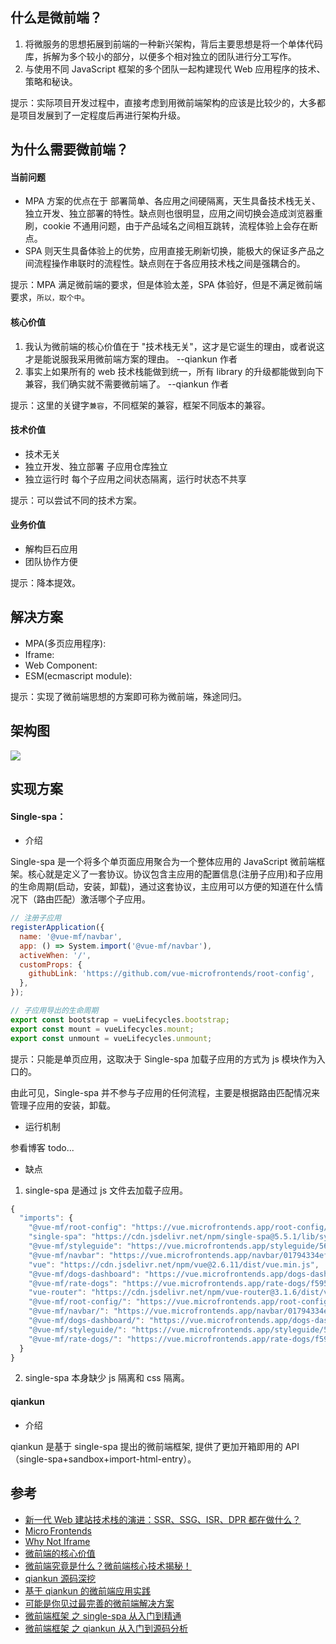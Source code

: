 ## 什么是微前端？

1. 将微服务的思想拓展到前端的一种新兴架构，背后主要思想是将一个单体代码库，拆解为多个较小的部分，以便多个相对独立的团队进行分工写作。
2. 与使用不同 JavaScript 框架的多个团队一起构建现代 Web 应用程序的技术、策略和秘诀。

提示：实际项目开发过程中，直接考虑到用微前端架构的应该是比较少的，大多都是项目发展到了一定程度后再进行架构升级。

## 为什么需要微前端？

#### 当前问题

- MPA 方案的优点在于 部署简单、各应用之间硬隔离，天生具备技术栈无关、独立开发、独立部署的特性。缺点则也很明显，应用之间切换会造成浏览器重刷，cookie 不通用问题，由于产品域名之间相互跳转，流程体验上会存在断点。
- SPA 则天生具备体验上的优势，应用直接无刷新切换，能极大的保证多产品之间流程操作串联时的流程性。缺点则在于各应用技术栈之间是强耦合的。

提示：MPA 满足微前端的要求，但是体验太差，SPA 体验好，但是不满足微前端要求，`所以，取个中`。

#### 核心价值

1. 我认为微前端的核心价值在于 "技术栈无关"，这才是它诞生的理由，或者说这才是能说服我采用微前端方案的理由。 --qiankun 作者
2. 事实上如果所有的 web 技术栈能做到统一，所有 library 的升级都能做到向下兼容，我们确实就不需要微前端了。 --qiankun 作者

提示：这里的关键字`兼容`，不同框架的兼容，框架不同版本的兼容。

#### 技术价值

- 技术无关
- 独立开发、独立部署 子应用仓库独立
- 独立运行时 每个子应用之间状态隔离，运行时状态不共享

提示：可以尝试不同的技术方案。

#### 业务价值

- 解构巨石应用
- 团队协作方便

提示：降本提效。

## 解决方案

- MPA(多页应用程序):
- Iframe:
- Web Component:
- ESM(ecmascript module):

提示：实现了微前端思想的方案即可称为微前端，殊途同归。

## 架构图

![](https://pic1.zhimg.com/v2-49e29d35de9548c02b0d48782714e914_r.jpg)

## 实现方案

#### Single-spa：

- 介绍

Single-spa 是一个将多个单页面应用聚合为一个整体应用的 JavaScript 微前端框架。核心就是定义了一套协议。协议包含主应用的配置信息(注册子应用)和子应用的生命周期(启动，安装，卸载)，通过这套协议，主应用可以方便的知道在什么情况下（路由匹配）激活哪个子应用。

```js
// 注册子应用
registerApplication({
  name: '@vue-mf/navbar',
  app: () => System.import('@vue-mf/navbar'),
  activeWhen: '/',
  customProps: {
    githubLink: 'https://github.com/vue-microfrontends/root-config',
  },
});

// 子应用导出的生命周期
export const bootstrap = vueLifecycles.bootstrap;
export const mount = vueLifecycles.mount;
export const unmount = vueLifecycles.unmount;
```

提示：只能是单页应用，这取决于 Single-spa 加载子应用的方式为 js 模块作为入口的。

由此可见，Single-spa 并不参与子应用的任何流程，主要是根据路由匹配情况来管理子应用的安装，卸载。

- 运行机制

参看博客 todo...

- 缺点

1. single-spa 是通过 js 文件去加载子应用。

```js
{
  "imports": {
    "@vue-mf/root-config": "https://vue.microfrontends.app/root-config/685cb799969ab697700620a8663570a87834fdc7/vue-mf-root-config.js",
    "single-spa": "https://cdn.jsdelivr.net/npm/single-spa@5.5.1/lib/system/single-spa.min.js",
    "@vue-mf/styleguide": "https://vue.microfrontends.app/styleguide/566ace2deeba4ca56b38fca7fa52d4d89ac32634/vue-mf-styleguide.js",
    "@vue-mf/navbar": "https://vue.microfrontends.app/navbar/01794334ef10fb4059f6658465f42597d24cb9d1/js/app.js",
    "vue": "https://cdn.jsdelivr.net/npm/vue@2.6.11/dist/vue.min.js",
    "@vue-mf/dogs-dashboard": "https://vue.microfrontends.app/dogs-dashboard/48cef902e48d293e1588320c0d855f7252742ab6/js/app.js",
    "@vue-mf/rate-dogs": "https://vue.microfrontends.app/rate-dogs/f5951b9fe7521f1134394244e239a47929239efb/js/app.js",
    "vue-router": "https://cdn.jsdelivr.net/npm/vue-router@3.1.6/dist/vue-router.min.js",
    "@vue-mf/root-config/": "https://vue.microfrontends.app/root-config/685cb799969ab697700620a8663570a87834fdc7/",
    "@vue-mf/navbar/": "https://vue.microfrontends.app/navbar/01794334ef10fb4059f6658465f42597d24cb9d1/js/",
    "@vue-mf/dogs-dashboard/": "https://vue.microfrontends.app/dogs-dashboard/48cef902e48d293e1588320c0d855f7252742ab6/js/",
    "@vue-mf/styleguide/": "https://vue.microfrontends.app/styleguide/566ace2deeba4ca56b38fca7fa52d4d89ac32634/",
    "@vue-mf/rate-dogs/": "https://vue.microfrontends.app/rate-dogs/f5951b9fe7521f1134394244e239a47929239efb/js/"
  }
}
```

2. single-spa 本身缺少 js 隔离和 css 隔离。

#### qiankun

- 介绍

qiankun 是基于 single-spa 提出的微前端框架, 提供了更加开箱即用的 API（single-spa+sandbox+import-html-entry）。

## 参考

- [新一代 Web 建站技术栈的演进：SSR、SSG、ISR、DPR 都在做什么？](https://zhuanlan.zhihu.com/p/365113639)
- [Micro Frontends](https://micro-frontends.org/)
- [Why Not Iframe](https://www.yuque.com/kuitos/gky7yw/gesexv)
- [微前端的核心价值](https://www.yuque.com/kuitos/gky7yw/rhduwc)
- [微前端究竟是什么？微前端核心技术揭秘！](https://mp.weixin.qq.com/s/u9F1IUJfsuJBseOsPIK5qQ)
- [qiankun 源码深挖](https://www.jianshu.com/p/9703726b4c9f)
- [基于 qiankun 的微前端应用实践](https://zhuanlan.zhihu.com/p/356225293)
- [可能是你见过最完善的微前端解决方案](https://zhuanlan.zhihu.com/p/78362028)
- [微前端框架 之 single-spa 从入门到精通](https://juejin.cn/post/6862661545592111111)
- [微前端框架 之 qiankun 从入门到源码分析](https://juejin.cn/post/6885211340999229454)
